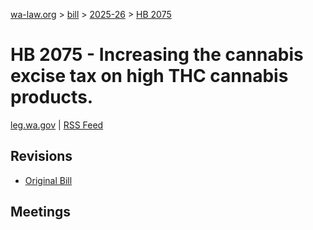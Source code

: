 [wa-law.org](/) > [bill](/bill/) > [2025-26](/bill/2025-26/) > [HB 2075](/bill/2025-26/hb/2075/)

# HB 2075 - Increasing the cannabis excise tax on high THC cannabis products.
[leg.wa.gov](https://app.leg.wa.gov/billsummary?BillNumber=2075&Year=2025&Initiative=false) | [RSS Feed](./rss.xml)

## Revisions
* [Original Bill](1/)

## Meetings